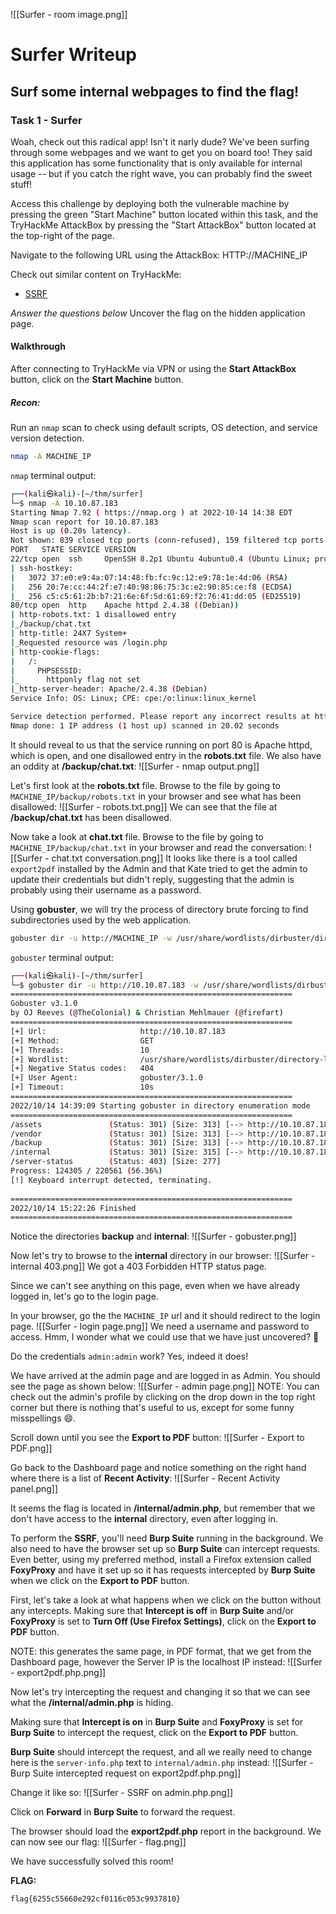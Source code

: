 ![[Surfer - room image.png]]
# Surfer Writeup

## Surf some internal webpages to find the flag!

### Task 1 - Surfer
Woah, check out this radical app! Isn't it narly dude? We've been surfing through some webpages and we want to get you on board too! They said this application has some functionality that is only available for internal usage -- but if you catch the right wave, you can probably find the sweet stuff!


Access this challenge by deploying both the vulnerable machine by pressing the green "Start Machine" button located within this task, and the TryHackMe AttackBox by pressing the  "Start AttackBox" button located at the top-right of the page.

Navigate to the following URL using the AttackBox: HTTP://MACHINE_IP


Check out similar content on TryHackMe:

* [SSRF](https://tryhackme.com/room/ssrfqi)

*Answer the questions below*
Uncover the flag on the hidden application page.

#### Walkthrough

After connecting to TryHackMe via VPN or using the **Start AttackBox** button, click on the **Start Machine** button.

##### Recon:
Run an `nmap` scan to check using default scripts, OS detection, and service version detection. 
```bash
nmap -A MACHINE_IP
```

`nmap` terminal output:
```bash
┌──(kali㉿kali)-[~/thm/surfer]
└─$ nmap -A 10.10.87.183 
Starting Nmap 7.92 ( https://nmap.org ) at 2022-10-14 14:38 EDT
Nmap scan report for 10.10.87.183
Host is up (0.20s latency).
Not shown: 839 closed tcp ports (conn-refused), 159 filtered tcp ports (no-response)
PORT   STATE SERVICE VERSION
22/tcp open  ssh     OpenSSH 8.2p1 Ubuntu 4ubuntu0.4 (Ubuntu Linux; protocol 2.0)
| ssh-hostkey: 
|   3072 37:e0:e9:4a:07:14:48:fb:fc:9c:12:e9:78:1e:4d:06 (RSA)
|   256 20:7e:cc:44:2f:e7:40:98:86:75:3c:e2:90:85:ce:f8 (ECDSA)
|_  256 c5:c5:61:2b:b7:21:6e:6f:5d:61:69:f2:76:41:dd:05 (ED25519)
80/tcp open  http    Apache httpd 2.4.38 ((Debian))
| http-robots.txt: 1 disallowed entry 
|_/backup/chat.txt
| http-title: 24X7 System+
|_Requested resource was /login.php
| http-cookie-flags: 
|   /: 
|     PHPSESSID: 
|_      httponly flag not set
|_http-server-header: Apache/2.4.38 (Debian)
Service Info: OS: Linux; CPE: cpe:/o:linux:linux_kernel

Service detection performed. Please report any incorrect results at https://nmap.org/submit/ .
Nmap done: 1 IP address (1 host up) scanned in 20.02 seconds

```

It should reveal to us that the service running on port 80 is Apache httpd, which is open, and one disallowed entry in the **robots.txt** file. We also have an oddity at **/backup/chat.txt**:
![[Surfer - nmap output.png]]

Let's first look at the **robots.txt** file. Browse to the file by going to `MACHINE_IP/backup/robots.txt` in your browser and see what has been disallowed:
![[Surfer - robots.txt.png]]
We can see that the file at **/backup/chat.txt** has been disallowed.

Now take a look at **chat.txt** file. Browse to the file by going to `MACHINE_IP/backup/chat.txt` in your browser and read the conversation:
![[Surfer - chat.txt conversation.png]]
It looks like there is a tool called `export2pdf` installed by the Admin  and that Kate tried to get the admin to update their credentials but didn't reply, suggesting that the admin is probably using their username as a password.

Using **gobuster**, we will try the process of directory brute forcing to find subdirectories used by the web application.
```bash
gobuster dir -u http://MACHINE_IP -w /usr/share/wordlists/dirbuster/directory-list-2.3-medium.txt
```

`gobuster` terminal output:
```bash
┌──(kali㉿kali)-[~/thm/surfer]
└─$ gobuster dir -u http://10.10.87.183 -w /usr/share/wordlists/dirbuster/directory-list-2.3-medium.txt                                              139 ⨯
===============================================================
Gobuster v3.1.0
by OJ Reeves (@TheColonial) & Christian Mehlmauer (@firefart)
===============================================================
[+] Url:                     http://10.10.87.183
[+] Method:                  GET
[+] Threads:                 10
[+] Wordlist:                /usr/share/wordlists/dirbuster/directory-list-2.3-medium.txt
[+] Negative Status codes:   404
[+] User Agent:              gobuster/3.1.0
[+] Timeout:                 10s
===============================================================
2022/10/14 14:39:09 Starting gobuster in directory enumeration mode
===============================================================
/assets               (Status: 301) [Size: 313] [--> http://10.10.87.183/assets/]
/vendor               (Status: 301) [Size: 313] [--> http://10.10.87.183/vendor/]
/backup               (Status: 301) [Size: 313] [--> http://10.10.87.183/backup/]
/internal             (Status: 301) [Size: 315] [--> http://10.10.87.183/internal/]
/server-status        (Status: 403) [Size: 277]                                    
Progress: 124305 / 220561 (56.36%)                                                ^C
[!] Keyboard interrupt detected, terminating.
                                                                                   
===============================================================
2022/10/14 15:22:26 Finished
===============================================================
```

Notice the directories **backup** and **internal**:
![[Surfer - gobuster.png]]

Now let's try to browse to the **internal** directory in our browser:
![[Surfer - internal 403.png]]
We got a 403 Forbidden HTTP status page.

Since we can't see anything on this page, even when we have already logged in, let's go to the login page.

In your browser, go the the `MACHINE_IP` url and it should redirect to the login page.
![[Surfer - login page.png]]
We need a username and password to access. Hmm, I wonder what we could use that we have just uncovered? 🤔

Do the credentials `admin:admin` work? Yes, indeed it does!

We have arrived at the admin page and are logged in as Admin. You should see the page as shown below:
![[Surfer - admin page.png]]
NOTE: You can check out the admin's profile by clicking on the drop down in the top right corner but there is nothing that's useful to us, except for some funny misspellings 😄.

Scroll down until you see the **Export to PDF** button:
![[Surfer - Export to PDF.png]]

Go back to the Dashboard page and notice something on the right hand where there is a list of **Recent Activity**:
![[Surfer - Recent Activity panel.png]]

It seems the flag is located in **/internal/admin.php**, but remember that we don't have access to the **internal** directory, even after logging in.

To perform the **SSRF**, you'll need **Burp Suite** running in the background. We also need to have the browser set up so **Burp Suite** can intercept requests. Even better, using my preferred method, install a Firefox extension called **FoxyProxy** and have it set up so it has requests intercepted by **Burp Suite** when we click on the **Export to PDF** button.

First, let's take a look at what happens when we click on the button without any intercepts. Making sure that **Intercept is off** in **Burp Suite** and/or **FoxyProxy** is set to **Turn Off (Use Firefox Settings)**, click on the **Export to PDF** button.

NOTE:  this generates the same page, in PDF format, that we get from the Dashboard page, however the Server IP is the localhost IP instead:
![[Surfer - export2pdf.php.png]]

Now let's try intercepting the request and changing it so that we can see what the **/internal/admin.php** is hiding.

Making sure that **Intercept is on** in **Burp Suite** and **FoxyProxy** is set for **Burp Suite** to intercept the request, click on the **Export to PDF** button.

**Burp Suite** should intercept the request, and all we really need to change here is the `server-info.php` text to `internal/admin.php` instead:
![[Surfer - Burp Suite intercepted request on export2pdf.php.png]]

Change it like so:
![[Surfer - SSRF on admin.php.png]]

Click on **Forward** in **Burp Suite** to forward the request.

The browser should load the **export2pdf.php** report in the background. We can now see our flag:
![[Surfer - flag.png]]

We have successfully solved this room!

**FLAG:**
```
flag{6255c55660e292cf0116c053c9937810}
```
